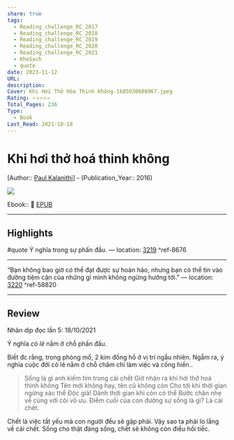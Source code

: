 ```yaml
---
share: true
tags:
  - Reading_challenge_RC_2017
  - Reading_challenge_RC_2018
  - Reading_challenge_RC_2019
  - Reading_challenge_RC_2020
  - Reading_challenge_RC_2021
  - KhoSach
  - quote
date: 2023-11-12
URL: 
description: 
Cover: Khi Hơi Thở Hóa Thinh Không-1685030608967.jpeg
Rating: ⭐⭐⭐⭐⭐
Total_Pages: 236
Type:
  - Book
Last_Read: 2021-10-18
---
```


# Khi hơi thở hoá thinh không
[Author:: [Paul Kalanithi](../../Paul%20Kalanithi.md)] - (Publication_Year:: 2016)

![](https://i.imgur.com/HHwdD7E.jpg)


Ebook:: 📘 [EPUB](https://onedrive.live.com/download?resid=E92BC60129512289%21171&authkey=!ACRGB9N6rol-1bQ)

---
## Highlights
#quote 
Ý nghĩa trong sự phấn đấu. — location: [3219]() ^ref-8676

---
“Bạn không bao giờ có thể đạt được sự hoàn hảo, nhưng bạn có thể tin vào đường tiệm cận của những gì mình không ngừng hướng tới.” — location: [3220]() ^ref-58820

---

## Review

Nhân dịp đọc lần 5: 18/10/2021

Ý nghĩa *có lẽ* nằm ở chỗ phấn đấu.

Biết đc rằng, trong phòng mổ, 2 kim đồng hồ ở vị trí ngẫu nhiên.
Ngẫm ra, ý nghĩa cuộc đời có lẽ nằm ở chỗ chăm chỉ làm việc và cống hiến..

> Sống là gì anh kiếm tìm trong cái chết
> Giờ nhận ra khi hơi thở hoá thinh không
> Tên mới không hay, tên cũ không còn
> Cho tới khi thời gian ngừng xác thể
> Độc giả! Dành thời gian khi còn có thể
> Bước chân nhẹ về cùng với cõi vô ưu.
> Điểm cuối của con đường sự sống là gì? 
> Là cái chết.
> 

Chết là việc tất yếu mà con người đều sẽ gặp phải. Vậy sao ta phải lo lắng về cái chết. Sống cho thật đáng sống, chết sẽ không còn điều hối tiếc.